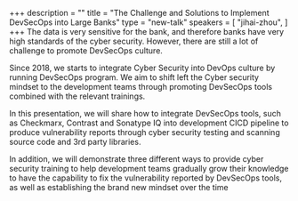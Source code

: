 +++
description = ""
title = "The Challenge and Solutions to Implement DevSecOps into Large Banks"
type = "new-talk"
speakers = [
        "jihai-zhou",
]
+++
The data is very sensitive for the bank, and therefore banks have very high standards of the cyber security. However, there are still a lot of challenge to promote DevSecOps culture.

Since 2018, we starts to integrate Cyber Security into DevOps culture by running DevSecOps program. We aim to shift left the Cyber security mindset to the development teams through promoting DevSecOps tools combined with the relevant trainings.

In this presentation, we will share how to integrate DevSecOps tools, such as Checkmarx, Contrast and Sonatype IQ into development CICD pipeline to produce vulnerability reports through cyber security testing and scanning source code and 3rd party libraries.

In addition, we will demonstrate three different ways to provide cyber security training to help development teams gradually grow their knowledge to have the capability to fix the vulnerability reported by DevSecOps tools, as well as establishing the brand new mindset over the time